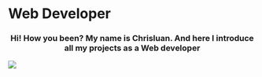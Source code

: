<div color='black'>
    <h1>Web Developer</h1>
</div>


  <div>
  <a align="center">
    <h3 align="center">Hi! How you been? My name is Chrisluan. And here I introduce all my projects as a Web developer</h3>
<p>
    <a >
    <img src="https://skillicons.dev/icons?i=git,js,mysql,react,linux,express,nodejs,cs,py" />
  </a>
</p>
  

  <a/>
  <div/>
